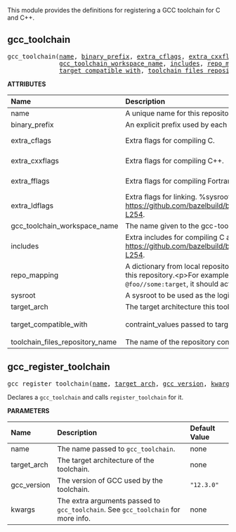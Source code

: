 <!-- Generated with Stardoc: http://skydoc.bazel.build -->

This module provides the definitions for registering a GCC toolchain for C and C++.


<a id="gcc_toolchain"></a>

## gcc_toolchain

<pre>
gcc_toolchain(<a href="#gcc_toolchain-name">name</a>, <a href="#gcc_toolchain-binary_prefix">binary_prefix</a>, <a href="#gcc_toolchain-extra_cflags">extra_cflags</a>, <a href="#gcc_toolchain-extra_cxxflags">extra_cxxflags</a>, <a href="#gcc_toolchain-extra_fflags">extra_fflags</a>, <a href="#gcc_toolchain-extra_ldflags">extra_ldflags</a>,
              <a href="#gcc_toolchain-gcc_toolchain_workspace_name">gcc_toolchain_workspace_name</a>, <a href="#gcc_toolchain-includes">includes</a>, <a href="#gcc_toolchain-repo_mapping">repo_mapping</a>, <a href="#gcc_toolchain-sysroot">sysroot</a>, <a href="#gcc_toolchain-target_arch">target_arch</a>,
              <a href="#gcc_toolchain-target_compatible_with">target_compatible_with</a>, <a href="#gcc_toolchain-toolchain_files_repository_name">toolchain_files_repository_name</a>)
</pre>



**ATTRIBUTES**


| Name  | Description | Type | Mandatory | Default |
| :------------- | :------------- | :------------- | :------------- | :------------- |
| <a id="gcc_toolchain-name"></a>name |  A unique name for this repository.   | <a href="https://bazel.build/concepts/labels#target-names">Name</a> | required |  |
| <a id="gcc_toolchain-binary_prefix"></a>binary_prefix |  An explicit prefix used by each binary in bin/.   | String | required |  |
| <a id="gcc_toolchain-extra_cflags"></a>extra_cflags |  Extra flags for compiling C.   | List of strings | optional | <code>[]</code> |
| <a id="gcc_toolchain-extra_cxxflags"></a>extra_cxxflags |  Extra flags for compiling C++.   | List of strings | optional | <code>[]</code> |
| <a id="gcc_toolchain-extra_fflags"></a>extra_fflags |  Extra flags for compiling Fortran.   | List of strings | optional | <code>[]</code> |
| <a id="gcc_toolchain-extra_ldflags"></a>extra_ldflags |  Extra flags for linking. %sysroot% is rendered to the sysroot path. %workspace% is rendered to the toolchain root path. See https://github.com/bazelbuild/bazel/blob/a48e246e/src/main/java/com/google/devtools/build/lib/rules/cpp/CcToolchainProviderHelper.java#L234-L254.   | List of strings | optional | <code>[]</code> |
| <a id="gcc_toolchain-gcc_toolchain_workspace_name"></a>gcc_toolchain_workspace_name |  The name given to the gcc-toolchain repository, if the default was not used.   | String | optional | <code>"aspect_gcc_toolchain"</code> |
| <a id="gcc_toolchain-includes"></a>includes |  Extra includes for compiling C and C++. %sysroot% is rendered to the sysroot path. %workspace% is rendered to the toolchain root path. See https://github.com/bazelbuild/bazel/blob/a48e246e/src/main/java/com/google/devtools/build/lib/rules/cpp/CcToolchainProviderHelper.java#L234-L254.   | List of strings | optional | <code>[]</code> |
| <a id="gcc_toolchain-repo_mapping"></a>repo_mapping |  A dictionary from local repository name to global repository name. This allows controls over workspace dependency resolution for dependencies of this repository.&lt;p&gt;For example, an entry <code>"@foo": "@bar"</code> declares that, for any time this repository depends on <code>@foo</code> (such as a dependency on <code>@foo//some:target</code>, it should actually resolve that dependency within globally-declared <code>@bar</code> (<code>@bar//some:target</code>).   | <a href="https://bazel.build/rules/lib/dict">Dictionary: String -> String</a> | required |  |
| <a id="gcc_toolchain-sysroot"></a>sysroot |  A sysroot to be used as the logical build root.   | String | required |  |
| <a id="gcc_toolchain-target_arch"></a>target_arch |  The target architecture this toolchain produces. E.g. x86_64.   | String | required |  |
| <a id="gcc_toolchain-target_compatible_with"></a>target_compatible_with |  contraint_values passed to target_compatible_with of the toolchain. {target_arch} is rendered to the target_arch attribute value.   | List of strings | optional | <code>["@platforms//os:linux", "@platforms//cpu:{target_arch}"]</code> |
| <a id="gcc_toolchain-toolchain_files_repository_name"></a>toolchain_files_repository_name |  The name of the repository containing the toolchain files.   | String | required |  |


<a id="gcc_register_toolchain"></a>

## gcc_register_toolchain

<pre>
gcc_register_toolchain(<a href="#gcc_register_toolchain-name">name</a>, <a href="#gcc_register_toolchain-target_arch">target_arch</a>, <a href="#gcc_register_toolchain-gcc_version">gcc_version</a>, <a href="#gcc_register_toolchain-kwargs">kwargs</a>)
</pre>

Declares a `gcc_toolchain` and calls `register_toolchain` for it.

**PARAMETERS**


| Name  | Description | Default Value |
| :------------- | :------------- | :------------- |
| <a id="gcc_register_toolchain-name"></a>name |  The name passed to <code>gcc_toolchain</code>.   |  none |
| <a id="gcc_register_toolchain-target_arch"></a>target_arch |  The target architecture of the toolchain.   |  none |
| <a id="gcc_register_toolchain-gcc_version"></a>gcc_version |  The version of GCC used by the toolchain.   |  <code>"12.3.0"</code> |
| <a id="gcc_register_toolchain-kwargs"></a>kwargs |  The extra arguments passed to <code>gcc_toolchain</code>. See <code>gcc_toolchain</code> for more info.   |  none |
